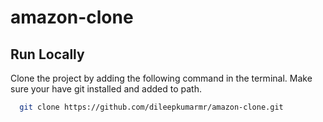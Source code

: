 # amazon-clone

## Run Locally

Clone the project by adding the following command in the terminal.
Make sure your have git installed and added to path.

```bash
  git clone https://github.com/dileepkumarmr/amazon-clone.git
```
